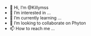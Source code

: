 - 👋 Hi, I’m @Killymss
- 👀 I’m interested in ...
- 🌱 I’m currently learning ...
- 💞️ I’m looking to collaborate on Phyton
- 📫 How to reach me ...

<!---
Killymss/Killymss is a ✨ special ✨ repository because its `README.md` (this file) appears on your GitHub profile.
You can click the Preview link to take a look at your changes.
--->
